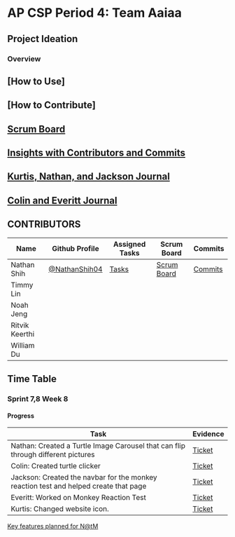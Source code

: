 # AP CSP Period 4: Team Aaiaa
## Project Ideation
### Overview


## [How to Use]


## [How to Contribute]


## [Scrum Board]()
## [Insights with Contributors and Commits]()
## [Kurtis, Nathan, and Jackson Journal]()
## [Colin and Everitt Journal]()

## CONTRIBUTORS
| **Name** | **Github Profile** | **Assigned Tasks** | **Scrum Board** | **Commits** |
| ------------- | ------------- | ------------- | ------------- | ------------- |
| Nathan Shih | [@NathanShih04](https://github.com/NathanShih04) | [Tasks](https://github.com/NathanShih04/GamerGroupRepository/issues/assigned/NathanShih04) | [Scrum Board](https://github.com/NathanShih04/GamerGroupRepository/projects/1) | [Commits](https://github.com/NathanShih04/GamerGroupRepository/commits?author=NathanShih04) |
| Timmy Lin | 
| Noah Jeng | 
| Ritvik Keerthi | 
| William Du | 


## Time Table 


### Sprint 7,8 Week 8  

#### Progress
| **Task** | **Evidence** |
| ------------- | ------------- |
| Nathan: Created a Turtle Image Carousel that can flip through different pictures | [Ticket](https://github.com/NathanShih04/GamerGroupRepository/commit/98a0e8c07ac85983619d1613e0c8f35af7ea2205)  |
| Colin: Created turtle clicker | [Ticket](https://github.com/NathanShih04/GamerGroupRepository/commit/93d738aed3ccbcad81041b9f6ad47fc0bd16426b)  |
| Jackson: Created the navbar for the monkey reaction test and helped create that page | [Ticket](https://github.com/NathanShih04/GamerGroupRepository/commit/3fcb9e4d0bc8cae0e6f2d77a29b9ab3dbacf7a00)  |
| Everitt: Worked on Monkey Reaction Test | [Ticket](https://github.com/NathanShih04/GamerGroupRepository/commit/e6a7bada6e72b3205a773e502ee5ddfa0c534b6b)  |
| Kurtis: Changed website icon. | [Ticket](https://github.com/NathanShih04/GamerGroupRepository/commit/292b34a551430b08908d8422a8647a1b038b1418)  | 
[Key features planned for N@tM](https://docs.google.com/document/d/1rrQ_LRejldWRcKcY2OpWgP84yWiOKypIfexTtAwT5ZM/edit?usp=sharing)

